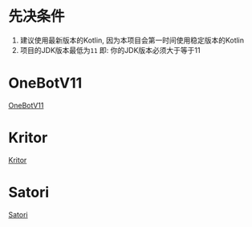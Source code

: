 # 先决条件

1. 建议使用最新版本的Kotlin, 因为本项目会第一时间使用稳定版本的Kotlin
2. 项目的JDK版本最低为`11` 即: 你的JDK版本必须大于等于11

# OneBotV11

[OneBotV11](onebot.md)

# Kritor

[Kritor](kritor.md)

# Satori

[Satori](satori.md)